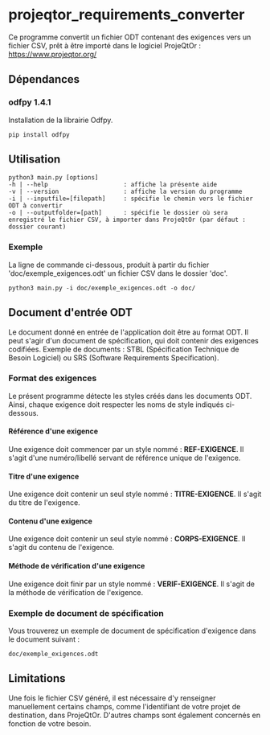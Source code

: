 # projeqtor_requirements_converter
Ce programme convertit un fichier ODT contenant des exigences vers un fichier CSV, prêt à être importé dans le logiciel ProjeQtOr : https://www.projeqtor.org/

## Dépendances
### odfpy 1.4.1
Installation de la librairie Odfpy.
    
    pip install odfpy

## Utilisation
    python3 main.py [options]
    -h | --help                     : affiche la présente aide
    -v | --version                  : affiche la version du programme
    -i | --inputfile=[filepath]     : spécifie le chemin vers le fichier ODT à convertir
    -o | --outputfolder=[path]      : spécifie le dossier où sera enregistré le fichier CSV, à importer dans ProjeQtOr (par défaut : dossier courant)

### Exemple
La ligne de commande ci-dessous, produit à partir du fichier 'doc/exemple_exigences.odt' un fichier CSV dans le dossier 'doc'.
    
    python3 main.py -i doc/exemple_exigences.odt -o doc/

## Document d'entrée ODT
Le document donné en entrée de l'application doit être au format ODT.
Il peut s'agir d'un document de spécification, qui doit contenir des exigences codifiées.
Exemple de documents : STBL (Spécification Technique de Besoin Logiciel) ou SRS (Software Requirements Specification).

### Format des exigences
Le présent programme détecte les styles créés dans les documents ODT.
Ainsi, chaque exigence doit respecter les noms de style indiqués ci-dessous.

#### Référence d'une exigence
Une exigence doit commencer par un style nommé : **REF-EXIGENCE**.
Il s'agit d'une numéro/libellé servant de référence unique de l'exigence.

#### Titre d'une exigence
Une exigence doit contenir un seul style nommé : **TITRE-EXIGENCE**.
Il s'agit du titre de l'exigence.

#### Contenu d'une exigence
Une exigence doit contenir un seul style nommé : **CORPS-EXIGENCE**.
Il s'agit du contenu de l'exigence.

#### Méthode de vérification d'une exigence
Une exigence doit finir par un style nommé : **VERIF-EXIGENCE**.
Il s'agit de la méthode de vérification de l'exigence.

### Exemple de document de spécification
Vous trouverez un exemple de document de spécification d'exigence dans le document suivant :
    
    doc/exemple_exigences.odt

## Limitations
Une fois le fichier CSV généré, il est nécessaire d'y renseigner manuellement certains champs, comme l'identifiant de votre projet de destination, dans ProjeQtOr.
D'autres champs sont également concernés en fonction de votre besoin.
